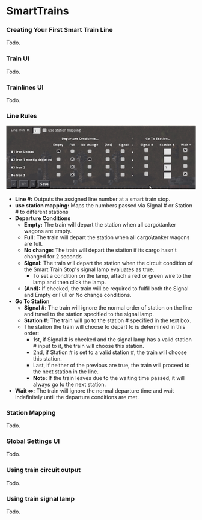 SmartTrains
===========

### Creating Your First Smart Train Line
Todo.

### Train UI
Todo.

### Trainlines UI
Todo.

### Line Rules
![Line Rules UI](/readme_content/line_rules.png?raw=true "Line Rules UI")
- **Line #:** Outputs the assigned line number at a smart train stop.
- **use station mapping:** Maps the numbers passed via Signal # or Station # to different stations
- **Departure Conditions**
   - **Empty:** The train will depart the station when all cargo\tanker wagons are empty.
   - **Full:** The train will depart the station when all cargo\tanker wagons are full.
   - **No change:** The train will depart the station if its cargo hasn't changed for 2 seconds
   - **Signal:** The train will depart the station when the circuit condition of the Smart Train Stop's signal lamp evaluates as true.
     - To set a condition on the lamp, attach a red or green wire to the lamp and then click the lamp.
   - **(And):** If checked, the train will be required to fulfil both the Signal and Empty or Full or No change conditions.
- **Go To Station**
   - **Signal #:** The train will ignore the normal order of station on the line and travel to the station specified to the signal lamp.
   - **Station #:** The train will go to the station # specified in the text box.
   - The station the train will choose to depart to is determined in this order:
     - 1st, if Signal # is checked and the signal lamp has a valid station # input to it, the train will choose this station.
     - 2nd, if Station # is set to a valid station #, the train will choose this station.
     - Last, if neither of the previous are true, the train will proceed to the next station in the line.
     - **Note:** If the train leaves due to the waiting time passed, it will always go to the next station.
- **Wait ∞:** The train will ignore the normal departure time and wait indefinitely until the departure conditions are met.

### Station Mapping
Todo.
### Global Settings UI
Todo.

### Using train circuit output
Todo.

### Using train signal lamp
Todo.
